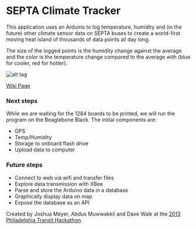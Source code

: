 # SEPTA Climate Tracker

This application uses an Arduino to log temperature, humidity and (in the future) other climate sensor data on SEPTA buses to create a world-first moving heat island of thousands of data points all day long.

The size of the logged points is the humidity change against the average and the color is the temperature change compared to the average with (blue for cooler, red for hotter).

![alt tag](https://raw.github.com/davewalk/septa-climate-tracker/master/img/photo1.jpg)

[Wiki Page](https://github.com/davewalk/septa-climate-tracker/wiki)


### Next steps

While we are waiting for the 1284 boards to be printed, we will run the program on the Beaglebone Black. The initial components are:

- GPS
- Temp/Humidity
- Storage to onboard flash drive
- Upload data to computer

### Future steps

- Connect to web via wifi and transfer files
- Explore data transmission with XBee
- Parse and store the Arduino data in a database
- Graphically display data on map
- Expose the database as an API

Created by Joshua Meyer, Abdus Muwwakkil and Dave Walk at the [2013 Philadelphia Transit Hackathon](http://appsforphilly.org/events/transit-2013).

